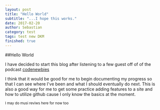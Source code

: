 ```yaml
---
layout: post
title: "Hello World"
subtitle: "...I hope this works."
date: 2017-02-20
author: Sebastian
category: test
tags: test new DKM
finished: true
---
```



##Hello World

I have decided to start this blog after listening to a few guest off of of the podcast [codenewbies](http://www.codenewbie.org/)

I think that it would be good for me to begin documenting my progress so that I can see where I've been and what I should eventually do next. This is also a good way for me to get some practice adding features to a site and how to utilize github cause I only know the basics at the moment. 


<sub>I may do musi reviws here for now too</sub>